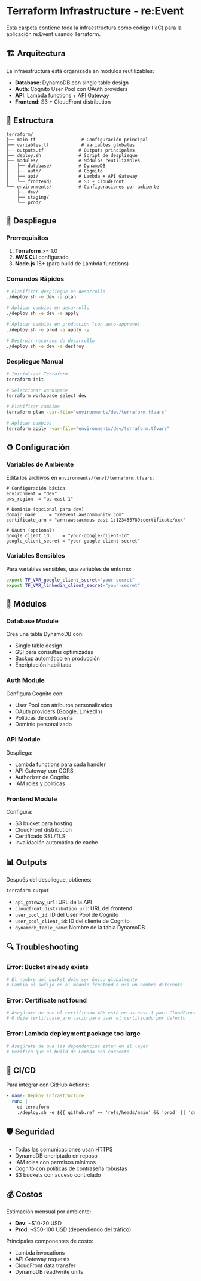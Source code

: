 # Terraform Infrastructure - re:Event

Esta carpeta contiene toda la infraestructura como código (IaC) para la aplicación re:Event usando Terraform.

## 🏗️ Arquitectura

La infraestructura está organizada en módulos reutilizables:

- **Database**: DynamoDB con single table design
- **Auth**: Cognito User Pool con OAuth providers
- **API**: Lambda functions + API Gateway
- **Frontend**: S3 + CloudFront distribution

## 📁 Estructura

```
terraform/
├── main.tf                 # Configuración principal
├── variables.tf            # Variables globales
├── outputs.tf             # Outputs principales
├── deploy.sh              # Script de despliegue
├── modules/               # Módulos reutilizables
│   ├── database/          # DynamoDB
│   ├── auth/              # Cognito
│   ├── api/               # Lambda + API Gateway
│   └── frontend/          # S3 + CloudFront
└── environments/          # Configuraciones por ambiente
    ├── dev/
    ├── staging/
    └── prod/
```

## 🚀 Despliegue

### Prerrequisitos

1. **Terraform** >= 1.0
2. **AWS CLI** configurado
3. **Node.js** 18+ (para build de Lambda functions)

### Comandos Rápidos

```bash
# Planificar despliegue en desarrollo
./deploy.sh -e dev -a plan

# Aplicar cambios en desarrollo
./deploy.sh -e dev -a apply

# Aplicar cambios en producción (con auto-approve)
./deploy.sh -e prod -a apply -y

# Destruir recursos de desarrollo
./deploy.sh -e dev -a destroy
```

### Despliegue Manual

```bash
# Inicializar Terraform
terraform init

# Seleccionar workspace
terraform workspace select dev

# Planificar cambios
terraform plan -var-file="environments/dev/terraform.tfvars"

# Aplicar cambios
terraform apply -var-file="environments/dev/terraform.tfvars"
```

## ⚙️ Configuración

### Variables de Ambiente

Edita los archivos en `environments/{env}/terraform.tfvars`:

```hcl
# Configuración básica
environment = "dev"
aws_region  = "us-east-1"

# Dominio (opcional para dev)
domain_name     = "reevent.awscommunity.com"
certificate_arn = "arn:aws:acm:us-east-1:123456789:certificate/xxx"

# OAuth (opcional)
google_client_id     = "your-google-client-id"
google_client_secret = "your-google-client-secret"
```

### Variables Sensibles

Para variables sensibles, usa variables de entorno:

```bash
export TF_VAR_google_client_secret="your-secret"
export TF_VAR_linkedin_client_secret="your-secret"
```

## 🔧 Módulos

### Database Module

Crea una tabla DynamoDB con:
- Single table design
- GSI para consultas optimizadas
- Backup automático en producción
- Encriptación habilitada

### Auth Module

Configura Cognito con:
- User Pool con atributos personalizados
- OAuth providers (Google, LinkedIn)
- Políticas de contraseña
- Dominio personalizado

### API Module

Despliega:
- Lambda functions para cada handler
- API Gateway con CORS
- Authorizer de Cognito
- IAM roles y políticas

### Frontend Module

Configura:
- S3 bucket para hosting
- CloudFront distribution
- Certificado SSL/TLS
- Invalidación automática de cache

## 📊 Outputs

Después del despliegue, obtienes:

```bash
terraform output
```

- `api_gateway_url`: URL de la API
- `cloudfront_distribution_url`: URL del frontend
- `user_pool_id`: ID del User Pool de Cognito
- `user_pool_client_id`: ID del cliente de Cognito
- `dynamodb_table_name`: Nombre de la tabla DynamoDB

## 🔍 Troubleshooting

### Error: Bucket already exists
```bash
# El nombre del bucket debe ser único globalmente
# Cambia el sufijo en el módulo frontend o usa un nombre diferente
```

### Error: Certificate not found
```bash
# Asegúrate de que el certificado ACM esté en us-east-1 para CloudFront
# O deja certificate_arn vacío para usar el certificado por defecto
```

### Error: Lambda deployment package too large
```bash
# Asegúrate de que las dependencias estén en el layer
# Verifica que el build de Lambda sea correcto
```

## 🔄 CI/CD

Para integrar con GitHub Actions:

```yaml
- name: Deploy Infrastructure
  run: |
    cd terraform
    ./deploy.sh -e ${{ github.ref == 'refs/heads/main' && 'prod' || 'dev' }} -a apply -y
```

## 🛡️ Seguridad

- Todas las comunicaciones usan HTTPS
- DynamoDB encriptado en reposo
- IAM roles con permisos mínimos
- Cognito con políticas de contraseña robustas
- S3 buckets con acceso controlado

## 💰 Costos

Estimación mensual por ambiente:

- **Dev**: ~$10-20 USD
- **Prod**: ~$50-100 USD (dependiendo del tráfico)

Principales componentes de costo:
- Lambda invocations
- API Gateway requests
- CloudFront data transfer
- DynamoDB read/write units